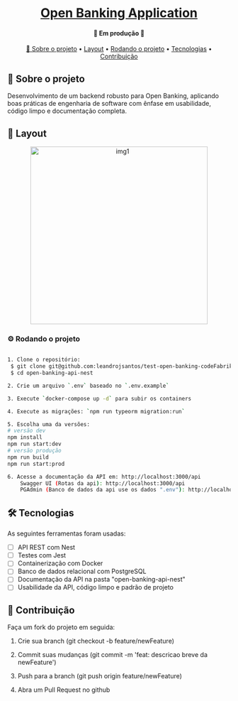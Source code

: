 <h1 align="center">
    <a href="#" alt=""> Open Banking Application </a>
</h1>

<h4 align="center">
	🚧 Em produção 🚧
</h4>

<p align="center" >
 <a href="#sobre-o-projeto"> 📌 Sobre o projeto</a> •
 <a href="#layout">Layout</a> • 
 <a href="#rodando-o-projeto">Rodando o projeto</a> •
 <a href="#tecnologias">Tecnologias</a> •
 <a href="#contribuição">Contribuição</a>
</p>

## 📂 Sobre o projeto
Desenvolvimento de um backend robusto para Open Banking, aplicando boas práticas de engenharia de software com ênfase em usabilidade, código limpo e documentação completa.


## 🎨 Layout

<p align="center" style="display: flex; align-items: flex-start; justify-content: center;">
  <img alt="img1" title="#img1" src="./open-banking-api-nest/src/common/image/" width="400px">
</p>


### ⚙️ Rodando o projeto
```bash

1. Clone o repositório:
 $ git clone git@github.com:leandrojsantos/test-open-banking-codeFabrik.git
 $ cd open-banking-api-nest

2. Crie um arquivo `.env` baseado no `.env.example`

3. Execute `docker-compose up -d` para subir os containers

4. Execute as migrações: `npm run typeorm migration:run`

5. Escolha uma da versões:
# versão dev
npm install
npm run start:dev
# versão produção
npm run build
npm run start:prod

6. Acesse a documentação da API em: http://localhost:3000/api 
    Swagger UI (Rotas da api): http://localhost:3000/api
    PGAdmin (Banco de dados da api use os dados ".env"): http://localhost:5050

```

## 🛠️ Tecnologias
As seguintes ferramentas foram usadas:
- [ ] API REST com Nest
- [ ] Testes com Jest
- [ ] Containerização com Docker
- [ ] Banco de dados relacional com PostgreSQL
- [ ] Documentação da API na pasta "open-banking-api-nest"
- [ ] Usabilidade da API, código limpo e padrão de projeto

## 📜 Contribuição

  Faça um fork do projeto em seguida:

  1. Crie sua branch (git checkout -b feature/newFeature)

  2. Commit suas mudanças (git commit -m 'feat: descricao breve da newFeature')

  3. Push para a branch (git push origin feature/newFeature)

  4. Abra um Pull Request no github




